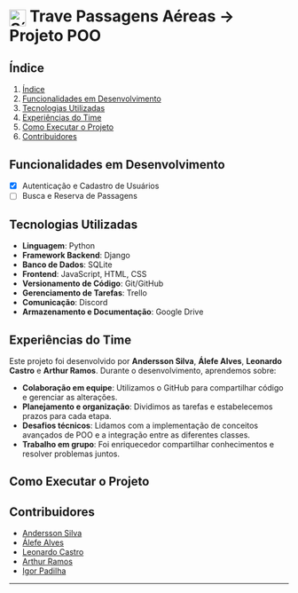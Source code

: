 <h1>
  <img src="https://cdn.jsdelivr.net/gh/devicons/devicon/icons/python/python-original.svg" alt="Símbolo Python" width="30" style="vertical-align: middle;">
  Trave Passagens Aéreas -> Projeto POO
</h1>

## Índice

1. [Índice](#índice)  
2. [Funcionalidades em Desenvolvimento](#funcionalidades-em-desenvolvimento)  
3. [Tecnologias Utilizadas](#tecnologias-utilizadas)  
4. [Experiências do Time](#experiências-do-time)  
5. [Como Executar o Projeto](#como-executar-o-projeto)  
6. [Contribuidores](#contribuidores)  

## Funcionalidades em Desenvolvimento

- [x] Autenticação e Cadastro de Usuários
- [ ] Busca e Reserva de Passagens 

## Tecnologias Utilizadas

- **Linguagem**: Python
- **Framework Backend**: Django
- **Banco de Dados**: SQLite
- **Frontend**: JavaScript, HTML, CSS
- **Versionamento de Código**: Git/GitHub
- **Gerenciamento de Tarefas**: Trello
- **Comunicação**: Discord
- **Armazenamento e Documentação**: Google Drive

## Experiências do Time

Este projeto foi desenvolvido por **Andersson Silva**, **Álefe Alves**, **Leonardo Castro** e **Arthur Ramos**. Durante o desenvolvimento, aprendemos sobre:

- **Colaboração em equipe**: Utilizamos o GitHub para compartilhar código e gerenciar as alterações.
- **Planejamento e organização**: Dividimos as tarefas e estabelecemos prazos para cada etapa.
- **Desafios técnicos**: Lidamos com a implementação de conceitos avançados de POO e a integração entre as diferentes classes.
- **Trabalho em grupo**: Foi enriquecedor compartilhar conhecimentos e resolver problemas juntos.

## Como Executar o Projeto
<!--
1. Clone o repositório:
   ```bash
   git clone <URL_DO_REPOSITORIO>
   ```
-->
## Contribuidores

- [Andersson Silva](https://github.com/Moab76)  
- [Álefe Alves](https://github.com/AlefeAlvesC)  
- [Leonardo Castro](https://github.com/thetwelvedev)  
- [Arthur Ramos](https://github.com/ArthurRamos26)
- [Igor Padilha](https://github.com/igorpadilhaa)

---
